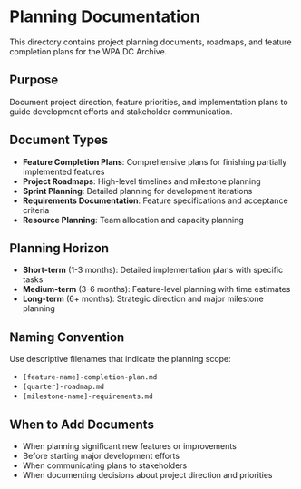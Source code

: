 # Planning Documentation

This directory contains project planning documents, roadmaps, and feature completion plans for the WPA DC Archive.

## Purpose

Document project direction, feature priorities, and implementation plans to guide development efforts and stakeholder communication.

## Document Types

- **Feature Completion Plans**: Comprehensive plans for finishing partially implemented features
- **Project Roadmaps**: High-level timelines and milestone planning
- **Sprint Planning**: Detailed planning for development iterations
- **Requirements Documentation**: Feature specifications and acceptance criteria
- **Resource Planning**: Team allocation and capacity planning

## Planning Horizon

- **Short-term** (1-3 months): Detailed implementation plans with specific tasks
- **Medium-term** (3-6 months): Feature-level planning with time estimates
- **Long-term** (6+ months): Strategic direction and major milestone planning

## Naming Convention

Use descriptive filenames that indicate the planning scope:
- `[feature-name]-completion-plan.md`
- `[quarter]-roadmap.md`
- `[milestone-name]-requirements.md`

## When to Add Documents

- When planning significant new features or improvements
- Before starting major development efforts
- When communicating plans to stakeholders
- When documenting decisions about project direction and priorities